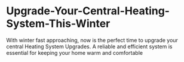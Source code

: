# Upgrade-Your-Central-Heating-System-This-Winter
With winter fast approaching, now is the perfect time to upgrade your central Heating System Upgrades. A reliable and efficient system is essential for keeping your home warm and comfortable
